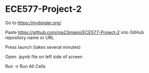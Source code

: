 # ECE577-Project-2

Go to https://mybinder.org/

Paste https://github.com/nia23miami/ECE577-Project-2 into GitHub repository name or URL

Press launch (takes several minutes)

Open .ipynb file on left side of screen

Run -> Run All Cells
